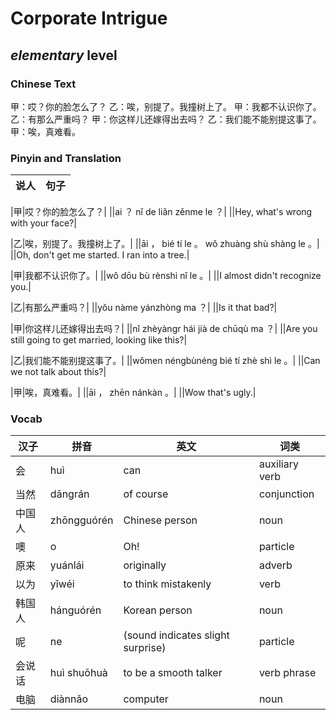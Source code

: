 # Corporate Intrigue
## *elementary* level

### Chinese Text
甲：哎？你的脸怎么了？
乙：唉，别提了。我撞树上了。
甲：我都不认识你了。
乙：有那么严重吗？
甲：你这样儿还嫁得出去吗？
乙：我们能不能别提这事了。
甲：唉，真难看。

### Pinyin and Translation
|说人|句子|
|----|----|

|甲|哎？你的脸怎么了？|
||ai ？ nǐ de liǎn zěnme le ？|
||Hey, what's wrong with your face?|

|乙|唉，别提了。我撞树上了。|
||āi ， bié tí le 。 wǒ zhuàng shù shàng le 。|
||Oh, don't get me started. I ran into a tree.|

|甲|我都不认识你了。|
||wǒ dōu bù rènshi nǐ le 。|
||I almost didn't recognize you.|

|乙|有那么严重吗？|
||yǒu nàme yánzhòng ma ？|
||Is it that bad?|

|甲|你这样儿还嫁得出去吗？|
||nǐ zhèyàngr hái jià de chūqù ma ？|
||Are you still going to get married, looking like this?|

|乙|我们能不能别提这事了。|
||wǒmen néngbùnéng bié tí zhè shì le 。|
||Can we not talk about this?|

|甲|唉，真难看。|
||āi ， zhēn nánkàn 。|
||Wow that's ugly.|
### Vocab
|汉子|拼音|英文|词类|
|----|----|----|----|
|会|huì|can|auxiliary verb|
|当然|dāngrán|of course|conjunction|
|中国人|zhōngguórén|Chinese person|noun|
|噢|o|Oh!|particle|
|原来|yuánlái|originally|adverb|
|以为|yǐwéi|to think mistakenly|verb|
|韩国人|hánguórén|Korean person|noun|
|呢|ne|(sound indicates slight surprise)|particle|
|会说话|huì shuōhuà|to be a smooth talker|verb phrase|
|电脑|diànnǎo|computer|noun|